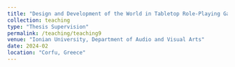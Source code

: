 ```yaml
---
title: "Design and Development of the World in Tabletop Role-Playing Games with Historical Content: The Process and Challenges of Content Integration"
collection: teaching
type: "Thesis Supervision"
permalink: /teaching/teaching9
venue: "Ionian University, Department of Audio and Visual Arts"
date: 2024-02
location: "Corfu, Greece"
---
```


